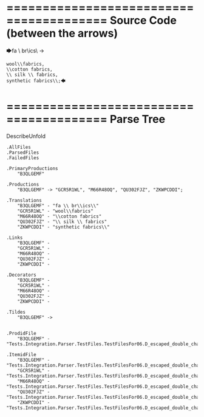 ========================================
Source Code (between the arrows)
========================================

🡆fa \\ br\\ics\\ ->

    wool\\fabrics,
    \\cotton fabrics,
    \\ silk \\ fabrics,
    synthetic fabrics\\;🡄

========================================
Parse Tree
========================================
DescribeUnfold

    .AllFiles
    .ParsedFiles
    .FailedFiles

    .PrimaryProductions
        "B3QLGEMF" 

    .Productions
        "B3QLGEMF" -> "GCR5R1WL", "M66R48OQ", "QU302FJZ", "ZKWPCDDI";

    .Translations
        "B3QLGEMF" - "fa \\ br\\ics\\"
        "GCR5R1WL" - "wool\\fabrics"
        "M66R48OQ" - "\\cotton fabrics"
        "QU302FJZ" - "\\ silk \\ fabrics"
        "ZKWPCDDI" - "synthetic fabrics\\"

    .Links
        "B3QLGEMF" - 
        "GCR5R1WL" - 
        "M66R48OQ" - 
        "QU302FJZ" - 
        "ZKWPCDDI" - 

    .Decorators
        "B3QLGEMF" - 
        "GCR5R1WL" - 
        "M66R48OQ" - 
        "QU302FJZ" - 
        "ZKWPCDDI" - 

    .Tildes
        "B3QLGEMF" -> 


    .ProdidFile
        "B3QLGEMF" - "Tests.Integration.Parser.TestFiles.TestFilesFor06.D_escaped_double_characters3.ds"

    .ItemidFile
        "B3QLGEMF" - "Tests.Integration.Parser.TestFiles.TestFilesFor06.D_escaped_double_characters3.ds"
        "GCR5R1WL" - "Tests.Integration.Parser.TestFiles.TestFilesFor06.D_escaped_double_characters3.ds"
        "M66R48OQ" - "Tests.Integration.Parser.TestFiles.TestFilesFor06.D_escaped_double_characters3.ds"
        "QU302FJZ" - "Tests.Integration.Parser.TestFiles.TestFilesFor06.D_escaped_double_characters3.ds"
        "ZKWPCDDI" - "Tests.Integration.Parser.TestFiles.TestFilesFor06.D_escaped_double_characters3.ds"

